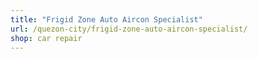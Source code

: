 ```yaml
---
title: "Frigid Zone Auto Aircon Specialist"
url: /quezon-city/frigid-zone-auto-aircon-specialist/
shop: car repair
---
```


